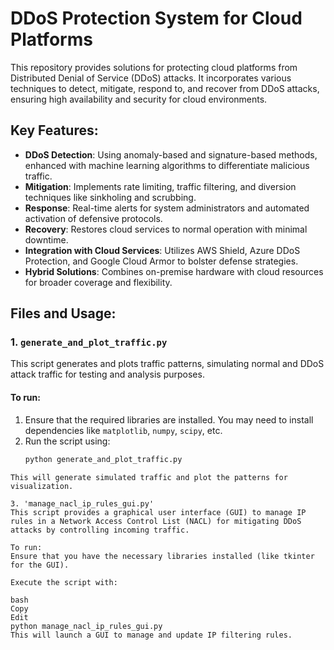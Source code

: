 # DDoS Protection System for Cloud Platforms

This repository provides solutions for protecting cloud platforms from Distributed Denial of Service (DDoS) attacks. It incorporates various techniques to detect, mitigate, respond to, and recover from DDoS attacks, ensuring high availability and security for cloud environments.

## Key Features:
- **DDoS Detection**: Using anomaly-based and signature-based methods, enhanced with machine learning algorithms to differentiate malicious traffic.
- **Mitigation**: Implements rate limiting, traffic filtering, and diversion techniques like sinkholing and scrubbing.
- **Response**: Real-time alerts for system administrators and automated activation of defensive protocols.
- **Recovery**: Restores cloud services to normal operation with minimal downtime.
- **Integration with Cloud Services**: Utilizes AWS Shield, Azure DDoS Protection, and Google Cloud Armor to bolster defense strategies.
- **Hybrid Solutions**: Combines on-premise hardware with cloud resources for broader coverage and flexibility.

## Files and Usage:

### 1. `generate_and_plot_traffic.py`
This script generates and plots traffic patterns, simulating normal and DDoS attack traffic for testing and analysis purposes.

#### To run:
1. Ensure that the required libraries are installed. You may need to install dependencies like `matplotlib`, `numpy`, `scipy`, etc.
2. Run the script using:
   ```bash
   python generate_and_plot_traffic.py
 ```
This will generate simulated traffic and plot the patterns for visualization.

3. 'manage_nacl_ip_rules_gui.py'
This script provides a graphical user interface (GUI) to manage IP rules in a Network Access Control List (NACL) for mitigating DDoS attacks by controlling incoming traffic.

To run:
Ensure that you have the necessary libraries installed (like tkinter for the GUI).

Execute the script with:

bash
Copy
Edit
python manage_nacl_ip_rules_gui.py
This will launch a GUI to manage and update IP filtering rules.
